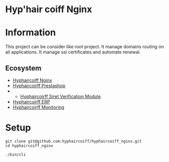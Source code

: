 # Hyp'hair coiff Nginx

# Information
This project can be consider like root project. It manage domains routing on all applications. It manage ssl certificates and automate renewal.

## Ecosystem
- [Hyphaircoiff Nginx](https://github.com/hyphaircoiff/hyphaircoiff_nginx)
- [Hyphaircoirff Prestashop](https://github.com/hyphaircoiff/hyphaircoiff_prestashop)
- - [Hyphaircoirff Siret Verification Module](https://github.com/hyphaircoiff/ps_siret_verification)
- [Hyphaircoirff ERP](https://github.com/hyphaircoiff/hyphaircoiff_erp)
- [Hyphaircoirff Monitoring](https://github.com/hyphaircoiff/hyphaircoiff_monitoring)

# Setup
```shell
git clone git@github.com:hyphaircoiff/hyphaircoiff_nginx.git
cd hyphaircoiff_nginx

./bin/cli
```